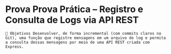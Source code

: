 # Prova Prova Prática – Registro e Consulta de Logs via API REST

`` 🎯 Objetivos
Desenvolver, de forma incremental (com commits claros no Git), uma função que registre mensagens em um arquivo de log e permita a consulta dessas mensagens por meio de uma API REST criada com Express. ``